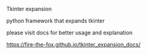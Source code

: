 Tkinter expansion

python framework that expands tkinter

please visit docs for better usage and explanation

https://fire-the-fox.github.io/tkinter_expansion_docs/